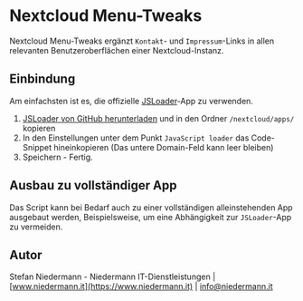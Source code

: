 # Nextcloud Menu-Tweaks

Nextcloud Menu-Tweaks ergänzt `Kontakt`- und `Impressum`-Links in allen relevanten Benutzeroberflächen einer Nextcloud-Instanz.

## Einbindung

Am einfachsten ist es, die offizielle [JSLoader](https://github.com/nextcloud/jsloader)-App zu verwenden.

1. [JSLoader von GitHub herunterladen](https://github.com/nextcloud/jsloader) und in den Ordner `/nextcloud/apps/` kopieren
2. In den Einstellungen unter dem Punkt `JavaScript loader` das Code-Snippet hineinkopieren (Das untere Domain-Feld kann leer bleiben)
3. Speichern - Fertig.

## Ausbau zu vollständiger App

Das Script kann bei Bedarf auch zu einer vollständigen alleinstehenden App ausgebaut werden, Beispielsweise, um eine Abhängigkeit zur `JSLoader`-App zu vermeiden.

## Autor

Stefan Niedermann - Niedermann IT-Dienstleistungen | [www.niedermann.it](https://www.niedermann.it) | info@niedermann.it
